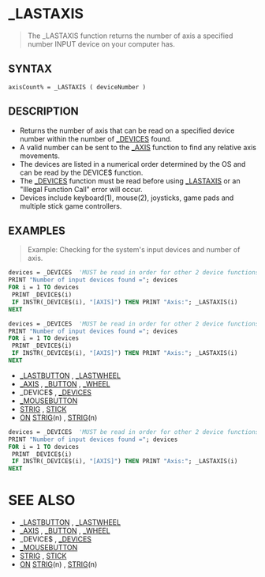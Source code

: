 # _LASTAXIS
> The _LASTAXIS function returns the number of axis a specified number INPUT device on your computer has.

## SYNTAX
`axisCount% = _LASTAXIS ( deviceNumber )`

## DESCRIPTION
* Returns the number of axis that can be read on a specified device number within the number of [_DEVICES](_DEVICES.md) found.
* A valid number can be sent to the [_AXIS](_AXIS.md) function to find any relative axis movements.
* The devices are listed in a numerical order determined by the OS and can be read by the DEVICE$ function.
* The [_DEVICES](_DEVICES.md) function must be read before using [_LASTAXIS](_LASTAXIS.md) or an "Illegal Function Call" error will occur.
* Devices include keyboard(1), mouse(2), joysticks, game pads and multiple stick game controllers.


## EXAMPLES
> Example: Checking for the system's input devices and number of axis.

```vb
devices = _DEVICES  'MUST be read in order for other 2 device functions to work!
PRINT "Number of input devices found ="; devices
FOR i = 1 TO devices
 PRINT _DEVICE$(i)
 IF INSTR(_DEVICE$(i), "[AXIS]") THEN PRINT "Axis:"; _LASTAXIS(i)
NEXT
```


```vb
devices = _DEVICES  'MUST be read in order for other 2 device functions to work!
PRINT "Number of input devices found ="; devices
FOR i = 1 TO devices
 PRINT _DEVICE$(i)
 IF INSTR(_DEVICE$(i), "[AXIS]") THEN PRINT "Axis:"; _LASTAXIS(i)
NEXT
```

* [_LASTBUTTON](_LASTBUTTON.md) , [_LASTWHEEL](_LASTWHEEL.md)
* [_AXIS](_AXIS.md) , [_BUTTON](_BUTTON.md) , [_WHEEL](_WHEEL.md)
* _DEVICE$ , [_DEVICES](_DEVICES.md)
* [_MOUSEBUTTON](_MOUSEBUTTON.md)
* [STRIG](STRIG.md) , [STICK](STICK.md)
* [ON](ON.md) [STRIG](STRIG.md)(n) , [STRIG](STRIG.md)(n)

```vb
devices = _DEVICES  'MUST be read in order for other 2 device functions to work!
PRINT "Number of input devices found ="; devices
FOR i = 1 TO devices
 PRINT _DEVICE$(i)
 IF INSTR(_DEVICE$(i), "[AXIS]") THEN PRINT "Axis:"; _LASTAXIS(i)
NEXT
```



# SEE ALSO
* [_LASTBUTTON](_LASTBUTTON.md) , [_LASTWHEEL](_LASTWHEEL.md)
* [_AXIS](_AXIS.md) , [_BUTTON](_BUTTON.md) , [_WHEEL](_WHEEL.md)
* _DEVICE$ , [_DEVICES](_DEVICES.md)
* [_MOUSEBUTTON](_MOUSEBUTTON.md)
* [STRIG](STRIG.md) , [STICK](STICK.md)
* [ON](ON.md) [STRIG](STRIG.md)(n) , [STRIG](STRIG.md)(n)

